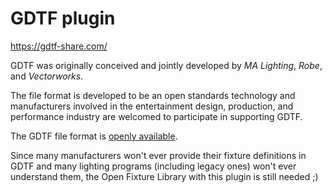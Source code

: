 # GDTF plugin

<https://gdtf-share.com/>

GDTF was originally conceived and jointly developed by *MA Lighting*, *Robe*, and *Vectorworks*.

The file format is developed to be an open standards technology and manufacturers involved in the entertainment design, production, and performance industry are welcomed to participate in supporting GDTF.

The GDTF file format is [openly available](https://gdtf-share.com/wiki/GDTF_File_Description).

Since many manufacturers won't ever provide their fixture definitions in GDTF and many lighting programs (including legacy ones) won't ever understand them, the Open Fixture Library with this plugin is still needed ;)
